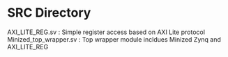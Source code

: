 # SRC Directory

AXI_LITE_REG.sv : Simple register access based on AXI Lite protocol
Minized_top_wrapper.sv : Top wrapper module incldues Minized Zynq and AXI_LITE_REG